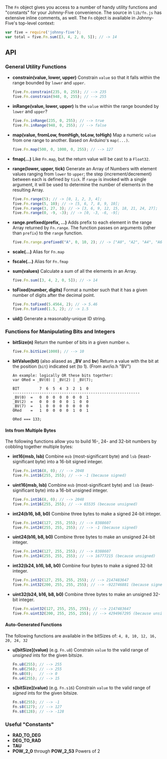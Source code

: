 The `Fn` object gives you access to a number of handy utility functions and "constants" for your Johnny-Five convenience. The source in `lib/fn.js` has extensive inline comments, as well. The `Fn` object is available in Johnny-Five's top-level context:

```js
var five = require('johnny-five');
var total = five.Fn.sum([3, 4, 2, 0, 5]); // -> 14
```

## API

### General Utility Functions

- **constrain(value, lower, upper)** Constrain `value` so that it falls within the range bounded by `lower` and `upper`.

    ```js
    five.Fn.constrain(235, 0, 255); // --> 235
    five.Fn.constrain(948, 0, 255); // --> 255
    ```
- **inRange(value, lower, upper)** Is the `value` within the range bounded by `lower` and `upper`?

    ```js
    five.Fn.inRange(235, 0, 255); // --> true
    five.Fn.inRange(948, 0, 255); // --> false
    ```
    
- **map(value, fromLow, fromHigh, toLow, toHigh)** Map a numeric `value` from one range to another. Based on Arduino's `map(...)`.

    ```js
    five.Fn.map(500, 0, 1000, 0, 255); // --> 127
    ```
    
- **fmap(...)** Like `Fn.map`, but the return value will be cast to a `Float32`.
- **range(lower, upper, tick)** Generate an Array of Numbers with element values ranging from `lower` to `upper`; the step (increment/decrement) between each is defined by `tick`. If `range` is invoked with a single argument, it will be used to determine the number of elements in the resulting Array.

    ```js
    five.Fn.range(5); // -> [0, 1, 2, 3, 4];
    five.Fn.range(5, 10); // -> [5, 6, 7, 8, 9, 10];
    five.Fn.range(3, 27, 3); // -> [3, 6, 9, 12, 15, 18, 21, 24, 27];
    five.Fn.range(0, -9, -3); // -> [0, -3, -6, -9];
    ```
    
- **range.prefixed(prefix, ...)** Adds prefix to each element in the range Array returned by `Fn.range`. The function passes on arguments (other than `prefix`) to the `range` function.

    ```js
    five.Fn.range.prefixed("A", 0, 10, 2); // -> ["A0", "A2", "A4", "A6", "A8", "A10"]
    ```
    
- **scale(...)** Alias for `Fn.map`
- **fscale(...)** Alias for `Fn.fmap`
- **sum(values)** Calculate a sum of all the elements in an Array.

    ```js
    five.Fn.sum([3, 4, 2, 0, 5]); // -> 14
    ```
    
- **toFixed(number, digits)** Format a number such that it has a given number of digits after the decimal point.

    ```js
    five.Fn.toFixed(5.4564, 2); // -> 5.46
    five.Fn.toFixed(1.5, 2); // -> 1.5
    ```
    
- **uid()** Generate a reasonably-unique ID string.

### Functions for Manipulating Bits and Integers

- **bitSize(n)** Return the number of bits in a given number `n`.

    ```js
    five.Fn.bitSize(1000); // --> 10
    ```
    
- **bitValue(bit)** (also aliased as **_BV** and **bv**) Return a value with the bit at the position (`bit`) indicated set (to 1). (From avr/io.h "BV")

    ```
    An example: logically OR these bits together:
    var ORed = _BV(0) | _BV(2) | _BV(7);
    
    BIT         7  6  5  4  3  2  1  0
    ---------------------------------------------------------
    _BV(0)  =   0  0  0  0  0  0  0  1
    _BV(2)  =   0  0  0  0  0  1  0  0
    _BV(7)  =   1  0  0  0  0  0  0  0
    ORed    =   1  0  0  0  0  1  0  1
    
    ORed === 133;
    ```

#### Ints from Multiple Bytes

The following functions allow you to build 16-, 24- and 32-bit numbers by cobbling together multiple bytes:

- **int16(msb, lsb)** Combine `msb` (most-significant byte) and `lsb` (least-significant byte) into a 16-bit signed integer.

    ```js
    five.Fn.int16(8, 0); // --> 2048
    five.Fn.int16(255, 255); // --> -1 (because signed)
    ```
    
- **uint16(msb, lsb)** Combine `msb` (most-significant byte) and `lsb` (least-significant byte) into a 16-bit unsigned integer.

    ```js
    five.Fn.int16(8, 0); // --> 2048
    five.Fn.int16(255, 255); // --> 65535 (because unsigned)
    ```
    
- **int24(b16, b8, b0)** Combine three bytes to make a signed 24-bit integer.

    ```js
    five.Fn.int24(127, 255, 255); // --> 8388607
    five.Fn.int24(255, 255, 255); // --> -1 (because signed)
    ```
    
- **uint24(b16, b8, b0)** Combine three bytes to make an unsigned 24-bit integer.

    ```js
    five.Fn.int24(127, 255, 255); // --> 8388607
    five.Fn.int24(255, 255, 255); // --> 16777215 (because unsigned)
    ```
    
- **int32(b24, b16, b8, b0)** Combine four bytes to make a signed 32-bit integer.

    ```js
    five.Fn.int32(127, 255, 255, 255); // --> 2147483647
    five.Fn.int32(200, 255, 255, 255); // --> -922746881 (because signed)
    ```
    
- **uint32(b24, b16, b8, b0)** Combine three bytes to make an unsigned 32-bit integer.

    ```js
    five.Fn.uint32(127, 255, 255, 255); // --> 2147483647
    five.Fn.uint32(200, 255, 255, 255); // --> 4294967295 (because unsigned)
    ```

#### Auto-Generated Functions

The following functions are available in the bitSizes of: `4, 8, 10, 12, 16, 20, 24, 32`

- **u\[bitSize\](value)** (e.g. `Fn.u8`) Constrain `value` to the valid range of _unsigned_ ints for the given bitsize.

    ```js
    Fn.u8(255); // --> 255
    Fn.u8(256); // --> 255
    Fn.u8(0);   // --> 0
    Fn.u4(255); // --> 15
    ```

- **s\[bitSize\](value)** (e.g. `Fn.s16`) Constrain `value` to the valid range of _signed_ ints for the given bitsize.

    ```js
    Fn.s8(255); // --> -1
    Fn.s8(127); // --> 127
    Fn.s8(128); // --> -128
    ```

### Useful "Constants"

- **RAD_TO_DEG**
- **DEG_TO_RAD**
- **TAU**
- **POW_2_0** through **POW_2_53** Powers of 2
